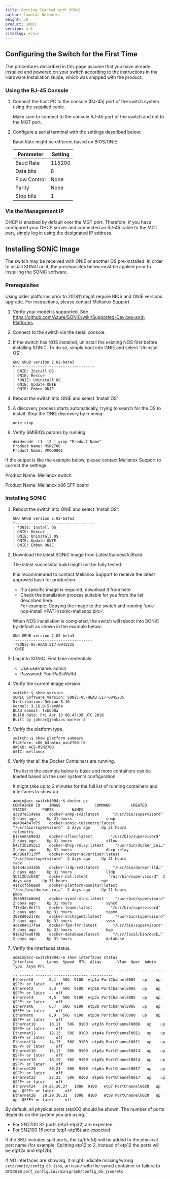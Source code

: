 ```yaml
---
title: Getting Started with SONiC
author: Cumulus Networks
weight: 30
product: SONiC
version: 4.0
siteSlug: sonic
---
```


## Configuring the Switch for the First Time

The procedures described in this page assume that you have already installed and powered on your switch according to the instructions in the Hardware Installation Guide, which was shipped with the product.

### Using the RJ-45 Console

1. Connect the host PC to the console (RJ-45) port of the switch system using the supplied cable.

   Make sure to connect to the console RJ-45 port of the switch and not to the MGT port.
2. Configure a serial terminal with the settings described below:

   Baud Rate might be different based on BIOS/ONIE.

   | Parameter | Setting |
   | --------- | ------- |
   | Baud Rate | 115200 |
   | Data bits | 8 |
   | Flow Control | None |
   | Parity | None |
   | Stop bits | 1 |

### Via the Management IP

DHCP is enabled by default over the MGT port. Therefore, if you have configured your DHCP server and connected an RJ-45 cable to the MGT port, simply log in using the designated IP address.

## Installing SONiC Image

The switch may be received with ONIE or another OS pre-installed. In order to install SONiC on it, the prerequisites below must be applied prior to installing the SONiC software.

### Prerequisites

Using older platforms prior to 201811 might require BIOS and ONIE versions upgrade. For instructions, please contact Mellanox Support.

1. Verify your model is supported. See https://github.com/Azure/SONiC/wiki/Supported-Devices-and-Platforms.
2. Connect to the switch via the serial console.
3. If the switch has NOS installed, uninstall the existing NOS first before installing SONiC. To do so, simply boot into ONIE and select 'Uninstall OS':

       GNU GRUB version 2.02-beta3
       +-----------------------------------
       | ONIE: Install OS
       | ONIE: Rescue
       | *ONIE: Uninstall OS
       | ONIE: Update ONIE
       | ONIE: Embed ONIE

4. Reboot the switch into ONIE and select 'Install OS'
5. A discovery process starts automatically, trying to search for the OS to install. Stop the ONIE discovery by running:

       onie-stop
6. Verify SMIBIOS params by running:

       dmidecode -t1 -t2 | grep "Product Name"
       Product Name: MSN2700
       Product Name: VMOD0001

If the output is like the example below, please contact Mellanox Support to correct the settings.

Product Name: Mellanox switch

Product Name: Mellanox x86 SFF board

### Installing SONiC

1. Reboot the switch into ONIE and select 'Install OS':

       GNU GRUB version 2.02-beta3
       +-----------------------------------
       | *ONIE: Install OS
       | ONIE: Rescue
       | ONIE: Uninstall OS
       | ONIE: Update ONIE
       | ONIE: Embed ONIE

2. Download the latest SONiC image from LatestSuccessfulBuild.

   The latest successful build might not be fully tested.

   It is recommended to contact Mellanox Support to receive the latest approved hash for production.

   - If a specific image is required, download it from here
   - Check the installation process suitable for you from the list described here.<br />For example: Copying the image to the switch and running 'onie-nos-install <PATH/sonic-mellanox.bin>'.

   When NOS installation is completed, the switch will reboot into SONiC by default as shown in the example below:

       GNU GRUB version 2.02-beta3
       +----------------------------------
       |*SONiC-05-HEAD.517-6045235
       |ONIE

3. Log into SONiC. First time credentials:

   - Use username: admin
   - Password: YourPaSsWoRd

4. Verify the current image version.

       switch:~$ show version
       SONIC Software Version: SONiC-05-HEAD.517-6045235 
       Distribution: Debian 8.10
       Kernel: 3.16.0-5-amd64
       BLAU commit: fcbbb8a
       Build date: Fri Apr 13 08:47:39 UTC 2018 
       Built by johnar@jenkins-worker-3

5. Verify the platform type.

       switch:~$ show platform summary
       Platform: x86_64-mlnx_msn2700-r0
       HWSKU: ACS-MSN2700
       ASIC: mellanox

6. Verify that all the Docker Containers are running.

   The list in the example below is basic and more containers can be loaded based on the user system's configuration.

   It might take up to 2 minutes for the full list of running containers and interfaces to show up.

       admin@arc-switch1004:~$ docker ps
       CONTAINER ID    IMAGE               COMMAND         CREATED       STATUS       PORTS        NAMES
       a3a07e51496a    docker-snmp-sv2:latest      "/usr/bin/supervisord"  2 days ago     Up 31 hours               snmp
       ae43e4647d75    docker-sonic-telemetry:latest   "/usr/bin/supervisord"  2 days ago     Up 31 hours               telemetry
       b17ee8a690d3    docker-sflow:latest        "/usr/bin/supervisord"  2 days ago     Up 31 hours               sflow
       b42f3b285b11    docker-dhcp-relay:latest     "/usr/bin/docker_ini…"  2 days ago     Up 31 hours               dhcp_relay
       40c86af713ff    docker-router-advertiser:latest  "/usr/bin/supervisord"  2 days ago     Up 31 hours               radv
       53144ca433b5    docker-lldp-sv2:latest      "/usr/bin/docker-lld…"  2 days ago     Up 31 hours               lldp
       5b712bdcb50f    docker-nat:latest         "/usr/bin/supervisord"  2 days ago     Up 31 hours               nat
       41accfbb0e8d    docker-platform-monitor:latest  "/usr/bin/docker_ini…"  2 days ago     Up 31 hours               pmon
       39e692bb8de4    docker-syncd-mlnx:latest     "/usr/bin/supervisord"  2 days ago     Up 31 hours               syncd
       715e3dc0eff1    docker-teamd:latest        "/usr/bin/supervisord"  2 days ago     Up 31 hours               teamd
       3098d062178c    docker-orchagent:latest      "/usr/bin/supervisord"  2 days ago     Up 31 hours               swss
       4ce804c17fa4    docker-fpm-frr:latest       "/usr/bin/supervisord"  2 days ago     Up 31 hours               bgp
       918e27ea0f9b    docker-database:latest      "/usr/local/bin/dock…"  2 days ago     Up 31 hours               database

7. Verify the interfaces status.

       admin@arc-switch1004:~$ show interfaces status
       Interface      Lanes  Speed  MTU  Alias       Vlan  Oper  Admin       Type  Asym PFC
       --------------- --------------- ------- ----- ------- --------------- ------ ------- --------------- ----------
       Ethernet0       0,1   50G  9100  etp1a PortChannel0002   up    up  QSFP+ or later     off
       Ethernet2       2,3   50G  9100  etp1b PortChannel0002   up    up  QSFP+ or later     off
       Ethernet4       4,5   50G  9100  etp2a PortChannel0005   up    up  QSFP+ or later     off
       Ethernet6       6,7   50G  9100  etp2b PortChannel0005   up    up  QSFP+ or later     off
       Ethernet8       8,9   50G  9100  etp3a PortChannel0008   up    up  QSFP+ or later     off
       Ethernet10      10,11   50G  9100  etp3b PortChannel0008   up    up  QSFP+ or later     off
       Ethernet12      12,13   50G  9100  etp4a PortChannel0011   up    up  QSFP+ or later     off
       Ethernet14      14,15   50G  9100  etp4b PortChannel0011   up    up  QSFP+ or later     off
       Ethernet16      16,17   50G  9100  etp5a PortChannel0014   up    up  QSFP+ or later     off
       Ethernet18      18,19   50G  9100  etp5b PortChannel0014   up    up  QSFP+ or later     off
       Ethernet20      20,21   50G  9100  etp6a PortChannel0017   up    up  QSFP+ or later     off
       Ethernet22      22,23   50G  9100  etp6b PortChannel0017   up    up  QSFP+ or later     off
       Ethernet24   24,25,26,27   100G  9100   etp7 PortChannel0020   up    up  QSFP+ or later     off
       Ethernet28   28,29,30,31   100G  9100   etp8 PortChannel0020   up    up  QSFP+ or later     off

By default, all physical ports (etpXX) should be shown. The number of ports depends on the system you are using.

- For SN2700 32 ports (etp1-etp32) are expected
- For SN2100 16 ports (etp1-etp16) are expected

If the SKU includes split ports, the {a/b/c/d} will be added to the physical port name (for example: Splitting etp12 to 2, instead of etp12 the ports will be etp12a and etp12b).

If NO interfaces are showing, it might indicate missing/wrong `/etc/sonic/config_db.json`, an issue with the syncd container or failure to process `port_config.ini/minigraph/config_db.json/etc`.
